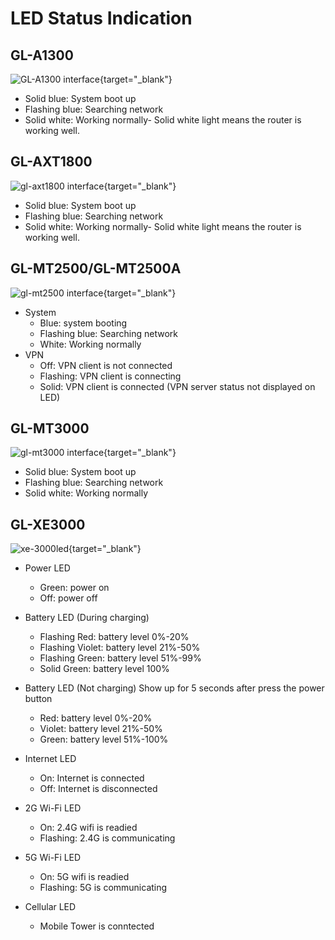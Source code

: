 # LED Status Indication

## GL-A1300

![GL-A1300 interface](https://static.gl-inet.com/docs/router/en/4/user_guide/gl-a1300/hardware_info/gl-a1300_interface.jpg){target="_blank"}

- Solid blue: System boot up
- Flashing blue: Searching network
- Solid white: Working normally- Solid white light means the router is working well.

## GL-AXT1800

![gl-axt1800 interface](https://static.gl-inet.com/docs/router/en/4/user_guide/gl-axt1800/hardware_info/gl-axt1800_interface.jpg){target="_blank"}

- Solid blue: System boot up
- Flashing blue: Searching network
- Solid white: Working normally- Solid white light means the router is working well.

## GL-MT2500/GL-MT2500A

![gl-mt2500 interface](https://static.gl-inet.com/docs/router/en/4/user_guide/gl-mt2500/hardware_info/mt2500_interface.jpg){target="_blank"}

* System
	* Blue: system booting
	* Flashing blue: Searching network
	* White: Working normally
* VPN
	* Off: 		VPN client is not connected
	* Flashing: VPN client is connecting
	* Solid: 	VPN client is connected
	(VPN server status not displayed on LED)

## GL-MT3000

![gl-mt3000 interface](https://static.gl-inet.com/docs/router/en/4/user_guide/gl-mt3000/hardware_info/mt3000_interface.jpg){target="_blank"}

- Solid blue: System boot up
- Flashing blue: Searching network
- Solid white: Working normally

## GL-XE3000

![xe-3000led](https://static.gl-inet.com/docs/router/en/4/user_guide/gl-xe3000/hardware_info/xe3000led.jpg){target="_blank"}

* Power LED
	* Green: power on
	* Off: power off

* Battery LED (During charging)
	* Flashing Red: battery level 0%-20%
	* Flashing Violet: battery level 21%-50%
	* Flashing Green: battery level 51%-99%
	* Solid Green: battery level 100%

* Battery LED (Not charging) Show up for 5 seconds after press the power button
	* Red: battery level 0%-20%
	* Violet: battery level 21%-50%
	* Green: battery level 51%-100%
	
* Internet LED
	* On: Internet is connected
	* Off: Internet is disconnected

* 2G Wi-Fi LED
	* On: 2.4G wifi is readied
	* Flashing: 2.4G is communicating

* 5G Wi-Fi LED
	* On: 5G wifi is readied
	* Flashing: 5G is communicating

* Cellular LED
	* Mobile Tower is conntected
